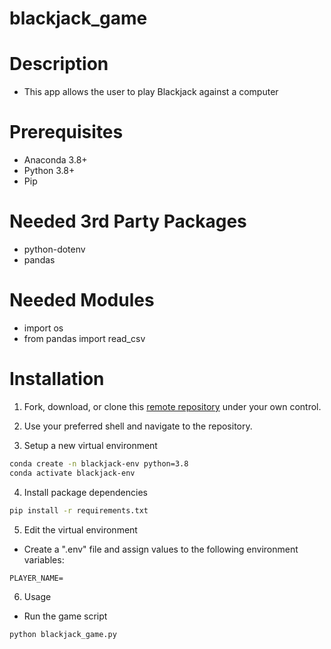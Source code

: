 # blackjack_game

# Description
+ This app allows the user to play Blackjack against a computer

# Prerequisites
+ Anaconda 3.8+
+ Python 3.8+
+ Pip

# Needed 3rd Party Packages
+ python-dotenv
+ pandas

# Needed Modules
+ import os
+ from pandas import read_csv

# Installation

1. Fork, download, or clone this [remote repository](https://github.com/ts2905/shopping-cart) under your own control.

2. Use your preferred shell and navigate to the repository.

3. Setup a new virtual environment
```sh
conda create -n blackjack-env python=3.8 
conda activate blackjack-env
```

4. Install package dependencies
```sh
pip install -r requirements.txt
```

5. Edit the virtual environment
* Create a ".env" file and assign values to the following environment variables:
```
PLAYER_NAME=

```

6. Usage
* Run the game script
```py
python blackjack_game.py
```